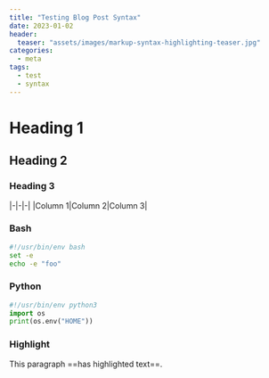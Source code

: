 ```yaml
---
title: "Testing Blog Post Syntax"
date: 2023-01-02
header:
  teaser: "assets/images/markup-syntax-highlighting-teaser.jpg"
categories:
  - meta
tags:
  - test
  - syntax
---
```


# Heading 1

## Heading 2

### Heading 3

|-|-|-|
|Column 1|Column 2|Column 3|

### Bash

```bash
#!/usr/bin/env bash
set -e
echo -e "foo"
```

### Python

```python
#!/usr/bin/env python3
import os
print(os.env("HOME"))
```

### Highlight

This paragraph ==has highlighted text==.